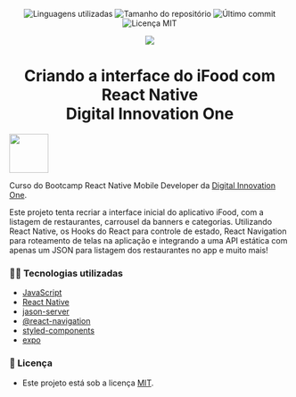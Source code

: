 <!-- Badges session -->
<p align="center">
  <!-- languages -->
  <img src="https://img.shields.io/github/languages/count/pleiterson/clone-ifood-dio?style=social" alt="Linguagens utilizadas">
  <!-- repo size -->
  <img src="https://img.shields.io/github/repo-size/Pleiterson/clone-ifood-dio?style=social" alt="Tamanho do repositório">
  <!-- last commit -->
  <img src="https://img.shields.io/github/last-commit/Pleiterson/clone-ifood-dio?style=social" alt="Último commit">
  <!-- licence MIT -->
  <img src="https://img.shields.io/github/license/Pleiterson/clone-ifood-dio?style=social" alt="Licença MIT">
</p>

<!--Banner session-->
<p align="center">
  <img src=https://user-images.githubusercontent.com/1089556/149411434-56d3c37b-68d9-4f8d-ac24-03b949db7cc7.png>
</p>

<!--About session-->
<h1 align="center">Criando a interface do iFood com React Native<br>Digital Innovation One</h1>

<img src="https://user-images.githubusercontent.com/1089556/149411460-80fe8545-90da-4c79-ac3f-0116ad75089f.png" width="70" height="70">

Curso do Bootcamp React Native Mobile Developer da [Digital Innovation One](https://digitalinnovation.one/).

Este projeto tenta recriar a interface inicial do aplicativo iFood, com a listagem de restaurantes, carrousel da banners e categorias. Utilizando React Native, os Hooks do React para controle de estado, React Navigation para roteamento de telas na aplicação e integrando a uma API estática com apenas um JSON para listagem dos restaurantes no app e muito mais!

<!--Technologies session-->
<h3>👨‍💻 Tecnologias utilizadas</h3>

- [JavaScript](https://developer.mozilla.org/en-US/docs/Web/JavaScript)
- [React Native](https://reactnative.dev/docs/getting-started)
- [jason-server](https://github.com/typicode/json-server)
- [@react-navigation](https://reactnavigation.org/docs/getting-started/)
- [styled-components](https://styled-components.com/docs)
- [expo](https://docs.expo.io/)

<!--License session-->
<h3>📝 Licença</h3>

- Este projeto está sob a licença [MIT](./LICENSE).

<!--Bottom session-->
<br>
